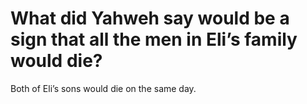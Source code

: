 # What did Yahweh say would be a sign that all the men in Eli’s family would die?

Both of Eli’s sons would die on the same day.
